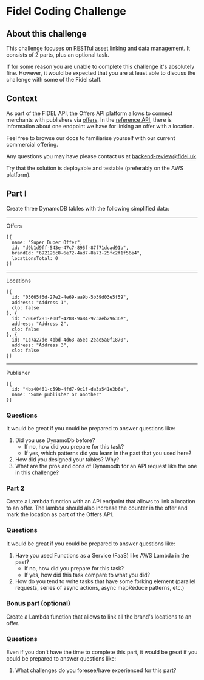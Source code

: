 # Fidel Coding Challenge

## About this challenge

This challenge focuses on RESTful asset linking and data management. It consists of 2 parts, plus an optional task.

If for some reason you are unable to complete this challenge it's absolutely fine. However, it would be expected that you are at least able to discuss the challenge with some of the Fidel staff.

## Context

As part of the FIDEL API, the Offers API platform allows to connect merchants with publishers via [offers](https://docs.fidel.uk/offers). In the [reference API](https://reference.fidel.uk/reference), there is information about one endpoint we have for linking an offer with a location.

Feel free to browse our docs to familiarise yourself with our current commercial offering.

Any questions you may have please contact us at backend-review@fidel.uk.

Try that the solution is deployable and testable (preferably on the AWS platform).

## Part I

Create three DynamoDB tables with the following simplified data:

---

Offers

```
[{
  name: "Super Duper Offer",
  id: "d9b1d9ff-543e-47c7-895f-87f71dcad91b",
  brandId: "692126c8-6e72-4ad7-8a73-25fc2f1f56e4",
  locationsTotal: 0
}]
```

---

Locations

```
[{
  id: "03665f6d-27e2-4e69-aa9b-5b39d03e5f59",
  address: "Address 1",
  clo: false
}, {
  id: "706ef281-e00f-4288-9a84-973aeb29636e",
  address: "Address 2",
  clo: false
}, {
  id: "1c7a27de-4bbd-4d63-a5ec-2eae5a0f1870",
  address: "Address 3",
  clo: false
}]
```

---

Publisher

```
[{
  id: "4ba40461-c59b-4fd7-9c1f-da3a541e3b6e",
  name: "Some publisher or another"
}]
```

### Questions

It would be great if you could be prepared to answer questions like:

1. Did you use DynamoDb before?
   - If no, how did you prepare for this task?
   - If yes, which patterns did you learn in the past that you used here?
2. How did you designed your tables? Why?
3. What are the pros and cons of Dynamodb for an API request like the one in this challenge?

### Part 2

Create a Lambda function with an API endpoint that allows to link a location to an offer. The lambda should also increase the counter in the offer and mark the location as part of the Offers API.

### Questions

It would be great if you could be prepared to answer questions like:

1. Have you used Functions as a Service (FaaS) like AWS Lambda in the past?
   - If no, how did you prepare for this task?
   - If yes, how did this task compare to what you did?
2. How do you tend to write tasks that have some forking element (parallel requests, series of async actions, async mapReduce patterns, etc.)

### Bonus part (optional)

Create a Lambda function that allows to link all the brand's locations to an offer.

### Questions

Even if you don't have the time to complete this part, it would be great if you could be prepared to answer questions like:

1. What challenges do you foresee/have experienced for this part?
